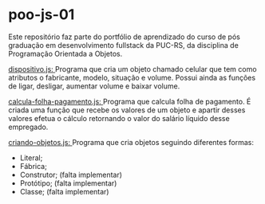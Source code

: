 # poo-js-01

Este repositório faz parte do portfólio de aprendizado do curso de pós graduação em desenvolvimento fullstack da PUC-RS, da disciplina de Programação Orientada a Objetos.

<a href="dispositivo.js">dispositivo.js: </a> 
Programa que cria um objeto chamado celular que tem como atributos o fabricante, modelo, situação e volume. 
 Possui ainda as funções de ligar, desligar, aumentar volume e baixar volume.
 <p>
 <a href="calcula-folha-pagamento.js">calcula-folha-pagamento.js: </a>
 Programa que calcula folha de pagamento. É criada uma função que recebe os valores de um objeto e apartir desses valores efetua o cálculo retornando o valor do salário líquido desse empregado. 
<p>
<a href="criando-objetos.js">criando-objetos.js: </a>
Programa que cria objetos seguindo diferentes formas:
<ul> 
<li>Literal;</li>
<li>Fábrica;</li>
<li>Construtor; (falta implementar)</li>
<li>Protótipo; (falta implementar)</li>
<li>Classe; (falta implementar)</li>
</ul>
